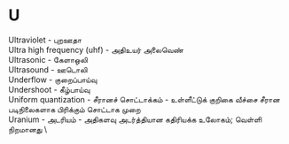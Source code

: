 # U
Ultraviolet - புறஊதா\
Ultra high frequency (uhf) - அதிஉயர் அலைவெண்\
Ultrasonic - கேளாஒலி\
Ultrasound - ஊடொலி\
Underflow - குறைப்பாய்வு\
Undershoot - கீழ்பாய்வு\
Uniform quantization - சீரானச் சொட்டாக்கம் - உள்ளீட்டுக் குறிகை வீச்சை சீரான படிநிலைகளாக பிரிக்கும் சொட்டாக முறை\
Uranium - அடரியம் - அதிகளவு அடர்த்தியான கதிரியக்க உலோகம்; வெள்ளி நிறமானது \